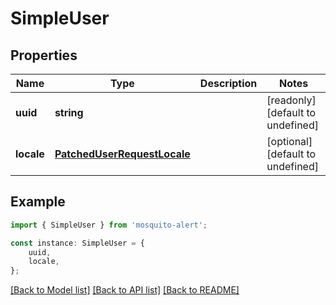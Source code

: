 # SimpleUser


## Properties

Name | Type | Description | Notes
------------ | ------------- | ------------- | -------------
**uuid** | **string** |  | [readonly] [default to undefined]
**locale** | [**PatchedUserRequestLocale**](PatchedUserRequestLocale.md) |  | [optional] [default to undefined]

## Example

```typescript
import { SimpleUser } from 'mosquito-alert';

const instance: SimpleUser = {
    uuid,
    locale,
};
```

[[Back to Model list]](../README.md#documentation-for-models) [[Back to API list]](../README.md#documentation-for-api-endpoints) [[Back to README]](../README.md)
